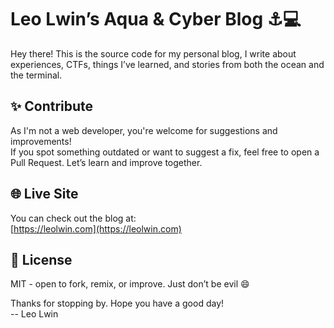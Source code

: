 # Leo Lwin’s Aqua & Cyber Blog ⚓️💻

Hey there! This is the source code for my personal blog, I write about experiences, CTFs, things I’ve learned, and stories from both the ocean and the terminal.

## ✨ Contribute

As I'm not a web developer, you're welcome for suggestions and improvements!  
If you spot something outdated or want to suggest a fix, feel free to open a Pull Request. Let’s learn and improve together.

## 🌐 Live Site

You can check out the blog at:  
[https://leolwin.com](https://leolwin.com)


## 📜 License

MIT - open to fork, remix, or improve. Just don’t be evil 😄  
  
  
Thanks for stopping by. Hope you have a good day!  
-- Leo Lwin
